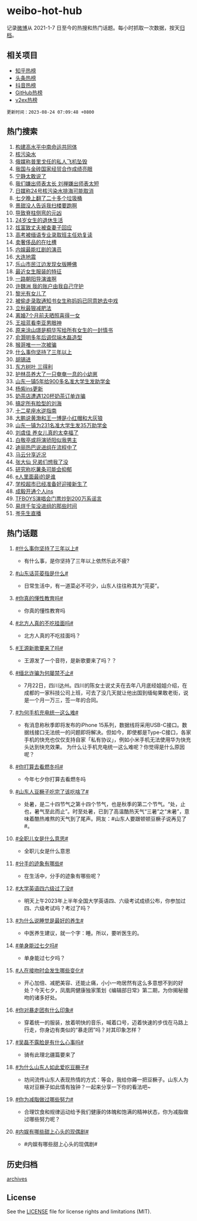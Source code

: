# weibo-hot-hub

记录[微博](https://www.weibo.com)从 2021-1-7 日至今的热搜和热门话题。每小时抓取一次数据，按天[归档](archives)。

## 相关项目

- [知乎热榜](https://github.com/lonnyzhang423/zhihu-hot-hub)
- [头条热榜](https://github.com/lonnyzhang423/toutiao-hot-hub)
- [抖音热榜](https://github.com/lonnyzhang423/douyin-hot-hub)
- [GitHub热榜](https://github.com/lonnyzhang423/github-hot-hub)
- [v2ex热榜](https://github.com/lonnyzhang423/v2ex-hot-hub)


`更新时间：2023-08-24 07:09:48 +0800`

## 热门搜索

1. [构建高水平中南命运共同体](https://m.weibo.cn/search?containerid=100103type%3D1%26t%3D10%26q%3D%23%E6%9E%84%E5%BB%BA%E9%AB%98%E6%B0%B4%E5%B9%B3%E4%B8%AD%E5%8D%97%E5%91%BD%E8%BF%90%E5%85%B1%E5%90%8C%E4%BD%93%23&stream_entry_id=51&isnewpage=1&extparam=seat%3D1%26filter_type%3Drealtimehot%26cate%3D10103%26pos%3D0%26stream_entry_id%3D51%26c_type%3D51%26dgr%3D0%26display_time%3D1692832186%26pre_seqid%3D169283218695201842149&luicode=10000011&lfid=106003type%253D25%2526t%253D3%2526disable_hot%253D1%2526filter_type%253Drealtimehot)
1. [核污染水](https://m.weibo.cn/search?containerid=100103type%3D1%26t%3D10%26q%3D%E6%A0%B8%E6%B1%A1%E6%9F%93%E6%B0%B4&stream_entry_id=31&isnewpage=1&extparam=seat%3D1%26filter_type%3Drealtimehot%26flag%3D16%26c_type%3D31%26dgr%3D0%26cate%3D5001%26pos%3D0%26stream_entry_id%3D31%26lcate%3D5001%26band_rank%3D1%26realpos%3D1%26q%3D%25E6%25A0%25B8%25E6%25B1%25A1%25E6%259F%2593%25E6%25B0%25B4%26display_time%3D1692832186%26pre_seqid%3D169283218695201842149&luicode=10000011&lfid=106003type%253D25%2526t%253D3%2526disable_hot%253D1%2526filter_type%253Drealtimehot)
1. [俄媒称普里戈任的私人飞机坠毁](https://m.weibo.cn/search?containerid=100103type%3D1%26t%3D10%26q%3D%23%E4%BF%84%E5%AA%92%E7%A7%B0%E6%99%AE%E9%87%8C%E6%88%88%E4%BB%BB%E7%9A%84%E7%A7%81%E4%BA%BA%E9%A3%9E%E6%9C%BA%E5%9D%A0%E6%AF%81%23&stream_entry_id=31&isnewpage=1&extparam=seat%3D1%26filter_type%3Drealtimehot%26flag%3D2%26c_type%3D31%26dgr%3D0%26cate%3D5001%26pos%3D1%26stream_entry_id%3D31%26lcate%3D5001%26band_rank%3D2%26realpos%3D2%26q%3D%2523%25E4%25BF%2584%25E5%25AA%2592%25E7%25A7%25B0%25E6%2599%25AE%25E9%2587%258C%25E6%2588%2588%25E4%25BB%25BB%25E7%259A%2584%25E7%25A7%2581%25E4%25BA%25BA%25E9%25A3%259E%25E6%259C%25BA%25E5%259D%25A0%25E6%25AF%2581%2523%26display_time%3D1692832186%26pre_seqid%3D169283218695201842149&luicode=10000011&lfid=106003type%253D25%2526t%253D3%2526disable_hot%253D1%2526filter_type%253Drealtimehot)
1. [我国与金砖国家经贸合作成绩亮眼](https://m.weibo.cn/search?containerid=100103type%3D1%26t%3D10%26q%3D%23%E6%88%91%E5%9B%BD%E4%B8%8E%E9%87%91%E7%A0%96%E5%9B%BD%E5%AE%B6%E7%BB%8F%E8%B4%B8%E5%90%88%E4%BD%9C%E6%88%90%E7%BB%A9%E4%BA%AE%E7%9C%BC%23&stream_entry_id=31&isnewpage=1&extparam=seat%3D1%26filter_type%3Drealtimehot%26flag%3D0%26c_type%3D31%26dgr%3D0%26cate%3D5001%26pos%3D2%26stream_entry_id%3D31%26lcate%3D5001%26band_rank%3D3%26realpos%3D3%26q%3D%2523%25E6%2588%2591%25E5%259B%25BD%25E4%25B8%258E%25E9%2587%2591%25E7%25A0%2596%25E5%259B%25BD%25E5%25AE%25B6%25E7%25BB%258F%25E8%25B4%25B8%25E5%2590%2588%25E4%25BD%259C%25E6%2588%2590%25E7%25BB%25A9%25E4%25BA%25AE%25E7%259C%25BC%2523%26display_time%3D1692832186%26pre_seqid%3D169283218695201842149&luicode=10000011&lfid=106003type%253D25%2526t%253D3%2526disable_hot%253D1%2526filter_type%253Drealtimehot)
1. [宁静太敢说了](https://m.weibo.cn/search?containerid=100103type%3D1%26t%3D10%26q%3D%E5%AE%81%E9%9D%99%E5%A4%AA%E6%95%A2%E8%AF%B4%E4%BA%86&stream_entry_id=31&isnewpage=1&extparam=seat%3D1%26filter_type%3Drealtimehot%26flag%3D2%26c_type%3D31%26dgr%3D0%26cate%3D5001%26pos%3D3%26stream_entry_id%3D31%26lcate%3D5001%26band_rank%3D4%26realpos%3D4%26q%3D%25E5%25AE%2581%25E9%259D%2599%25E5%25A4%25AA%25E6%2595%25A2%25E8%25AF%25B4%25E4%25BA%2586%26display_time%3D1692832186%26pre_seqid%3D169283218695201842149&luicode=10000011&lfid=106003type%253D25%2526t%253D3%2526disable_hot%253D1%2526filter_type%253Drealtimehot)
1. [我们嫌出师表太长 刘禅嫌出师表太短](https://m.weibo.cn/search?containerid=100103type%3D1%26t%3D10%26q%3D%E6%88%91%E4%BB%AC%E5%AB%8C%E5%87%BA%E5%B8%88%E8%A1%A8%E5%A4%AA%E9%95%BF+%E5%88%98%E7%A6%85%E5%AB%8C%E5%87%BA%E5%B8%88%E8%A1%A8%E5%A4%AA%E7%9F%AD&stream_entry_id=31&isnewpage=1&extparam=seat%3D1%26filter_type%3Drealtimehot%26flag%3D0%26c_type%3D31%26dgr%3D0%26cate%3D5001%26pos%3D4%26stream_entry_id%3D31%26lcate%3D5001%26band_rank%3D5%26realpos%3D5%26q%3D%25E6%2588%2591%25E4%25BB%25AC%25E5%25AB%258C%25E5%2587%25BA%25E5%25B8%2588%25E8%25A1%25A8%25E5%25A4%25AA%25E9%2595%25BF%2520%25E5%2588%2598%25E7%25A6%2585%25E5%25AB%258C%25E5%2587%25BA%25E5%25B8%2588%25E8%25A1%25A8%25E5%25A4%25AA%25E7%259F%25AD%26display_time%3D1692832186%26pre_seqid%3D169283218695201842149&luicode=10000011&lfid=106003type%253D25%2526t%253D3%2526disable_hot%253D1%2526filter_type%253Drealtimehot)
1. [日媒称24号核污染水排海可能取消](https://m.weibo.cn/search?containerid=100103type%3D1%26t%3D10%26q%3D%23%E6%97%A5%E5%AA%92%E7%A7%B024%E5%8F%B7%E6%A0%B8%E6%B1%A1%E6%9F%93%E6%B0%B4%E6%8E%92%E6%B5%B7%E5%8F%AF%E8%83%BD%E5%8F%96%E6%B6%88%23&stream_entry_id=31&isnewpage=1&extparam=seat%3D1%26filter_type%3Drealtimehot%26flag%3D16%26c_type%3D31%26dgr%3D0%26cate%3D5001%26pos%3D5%26stream_entry_id%3D31%26lcate%3D5001%26band_rank%3D6%26realpos%3D6%26q%3D%2523%25E6%2597%25A5%25E5%25AA%2592%25E7%25A7%25B024%25E5%258F%25B7%25E6%25A0%25B8%25E6%25B1%25A1%25E6%259F%2593%25E6%25B0%25B4%25E6%258E%2592%25E6%25B5%25B7%25E5%258F%25AF%25E8%2583%25BD%25E5%258F%2596%25E6%25B6%2588%2523%26display_time%3D1692832186%26pre_seqid%3D169283218695201842149&luicode=10000011&lfid=106003type%253D25%2526t%253D3%2526disable_hot%253D1%2526filter_type%253Drealtimehot)
1. [七夕晚上翻了二十多个垃圾桶](https://m.weibo.cn/search?containerid=100103type%3D1%26t%3D10%26q%3D%E4%B8%83%E5%A4%95%E6%99%9A%E4%B8%8A%E7%BF%BB%E4%BA%86%E4%BA%8C%E5%8D%81%E5%A4%9A%E4%B8%AA%E5%9E%83%E5%9C%BE%E6%A1%B6&stream_entry_id=31&isnewpage=1&extparam=seat%3D1%26filter_type%3Drealtimehot%26flag%3D0%26c_type%3D31%26dgr%3D0%26cate%3D5001%26pos%3D6%26stream_entry_id%3D31%26lcate%3D5001%26band_rank%3D7%26realpos%3D7%26q%3D%25E4%25B8%2583%25E5%25A4%2595%25E6%2599%259A%25E4%25B8%258A%25E7%25BF%25BB%25E4%25BA%2586%25E4%25BA%258C%25E5%258D%2581%25E5%25A4%259A%25E4%25B8%25AA%25E5%259E%2583%25E5%259C%25BE%25E6%25A1%25B6%26display_time%3D1692832186%26pre_seqid%3D169283218695201842149&luicode=10000011&lfid=106003type%253D25%2526t%253D3%2526disable_hot%253D1%2526filter_type%253Drealtimehot)
1. [景甜没人告诉我扫楼要跑啊](https://m.weibo.cn/search?containerid=100103type%3D1%26t%3D10%26q%3D%23%E6%99%AF%E7%94%9C%E6%B2%A1%E4%BA%BA%E5%91%8A%E8%AF%89%E6%88%91%E6%89%AB%E6%A5%BC%E8%A6%81%E8%B7%91%E5%95%8A%23&stream_entry_id=31&isnewpage=1&extparam=seat%3D1%26filter_type%3Drealtimehot%26flag%3D2%26c_type%3D31%26dgr%3D0%26cate%3D5001%26pos%3D7%26stream_entry_id%3D31%26lcate%3D5001%26band_rank%3D8%26realpos%3D8%26q%3D%2523%25E6%2599%25AF%25E7%2594%259C%25E6%25B2%25A1%25E4%25BA%25BA%25E5%2591%258A%25E8%25AF%2589%25E6%2588%2591%25E6%2589%25AB%25E6%25A5%25BC%25E8%25A6%2581%25E8%25B7%2591%25E5%2595%258A%2523%26display_time%3D1692832186%26pre_seqid%3D169283218695201842149&luicode=10000011&lfid=106003type%253D25%2526t%253D3%2526disable_hot%253D1%2526filter_type%253Drealtimehot)
1. [导致脊柱侧弯的元凶](https://m.weibo.cn/search?containerid=100103type%3D1%26t%3D10%26q%3D%E5%AF%BC%E8%87%B4%E8%84%8A%E6%9F%B1%E4%BE%A7%E5%BC%AF%E7%9A%84%E5%85%83%E5%87%B6&stream_entry_id=31&isnewpage=1&extparam=seat%3D1%26filter_type%3Drealtimehot%26flag%3D0%26c_type%3D31%26dgr%3D0%26cate%3D5001%26pos%3D8%26stream_entry_id%3D31%26lcate%3D5001%26band_rank%3D9%26realpos%3D9%26q%3D%25E5%25AF%25BC%25E8%2587%25B4%25E8%2584%258A%25E6%259F%25B1%25E4%25BE%25A7%25E5%25BC%25AF%25E7%259A%2584%25E5%2585%2583%25E5%2587%25B6%26display_time%3D1692832186%26pre_seqid%3D169283218695201842149&luicode=10000011&lfid=106003type%253D25%2526t%253D3%2526disable_hot%253D1%2526filter_type%253Drealtimehot)
1. [24岁女生的退休生活](https://m.weibo.cn/search?containerid=100103type%3D1%26t%3D10%26q%3D%2324%E5%B2%81%E5%A5%B3%E7%94%9F%E7%9A%84%E9%80%80%E4%BC%91%E7%94%9F%E6%B4%BB%23&stream_entry_id=31&isnewpage=1&extparam=seat%3D1%26filter_type%3Drealtimehot%26flag%3D0%26c_type%3D31%26dgr%3D0%26cate%3D5001%26pos%3D9%26stream_entry_id%3D31%26lcate%3D5001%26band_rank%3D10%26realpos%3D10%26q%3D%252324%25E5%25B2%2581%25E5%25A5%25B3%25E7%2594%259F%25E7%259A%2584%25E9%2580%2580%25E4%25BC%2591%25E7%2594%259F%25E6%25B4%25BB%2523%26display_time%3D1692832186%26pre_seqid%3D169283218695201842149&luicode=10000011&lfid=106003type%253D25%2526t%253D3%2526disable_hot%253D1%2526filter_type%253Drealtimehot)
1. [炫富致丈夫被查妻子回应](https://m.weibo.cn/search?containerid=100103type%3D1%26t%3D10%26q%3D%23%E7%82%AB%E5%AF%8C%E8%87%B4%E4%B8%88%E5%A4%AB%E8%A2%AB%E6%9F%A5%E5%A6%BB%E5%AD%90%E5%9B%9E%E5%BA%94%23&stream_entry_id=31&isnewpage=1&extparam=seat%3D1%26filter_type%3Drealtimehot%26flag%3D2%26c_type%3D31%26dgr%3D0%26cate%3D5001%26pos%3D10%26stream_entry_id%3D31%26lcate%3D5001%26band_rank%3D11%26realpos%3D11%26q%3D%2523%25E7%2582%25AB%25E5%25AF%258C%25E8%2587%25B4%25E4%25B8%2588%25E5%25A4%25AB%25E8%25A2%25AB%25E6%259F%25A5%25E5%25A6%25BB%25E5%25AD%2590%25E5%259B%259E%25E5%25BA%2594%2523%26display_time%3D1692832186%26pre_seqid%3D169283218695201842149&luicode=10000011&lfid=106003type%253D25%2526t%253D3%2526disable_hot%253D1%2526filter_type%253Drealtimehot)
1. [高考被缅语专业录取班主任劝复读](https://m.weibo.cn/search?containerid=100103type%3D1%26t%3D10%26q%3D%23%E9%AB%98%E8%80%83%E8%A2%AB%E7%BC%85%E8%AF%AD%E4%B8%93%E4%B8%9A%E5%BD%95%E5%8F%96%E7%8F%AD%E4%B8%BB%E4%BB%BB%E5%8A%9D%E5%A4%8D%E8%AF%BB%23&stream_entry_id=31&isnewpage=1&extparam=seat%3D1%26filter_type%3Drealtimehot%26flag%3D2%26c_type%3D31%26dgr%3D0%26cate%3D5001%26pos%3D11%26stream_entry_id%3D31%26lcate%3D5001%26band_rank%3D12%26realpos%3D12%26q%3D%2523%25E9%25AB%2598%25E8%2580%2583%25E8%25A2%25AB%25E7%25BC%2585%25E8%25AF%25AD%25E4%25B8%2593%25E4%25B8%259A%25E5%25BD%2595%25E5%258F%2596%25E7%258F%25AD%25E4%25B8%25BB%25E4%25BB%25BB%25E5%258A%259D%25E5%25A4%258D%25E8%25AF%25BB%2523%26display_time%3D1692832186%26pre_seqid%3D169283218695201842149&luicode=10000011&lfid=106003type%253D25%2526t%253D3%2526disable_hot%253D1%2526filter_type%253Drealtimehot)
1. [卖奢侈品的在吐槽](https://m.weibo.cn/search?containerid=100103type%3D1%26t%3D10%26q%3D%E5%8D%96%E5%A5%A2%E4%BE%88%E5%93%81%E7%9A%84%E5%9C%A8%E5%90%90%E6%A7%BD&stream_entry_id=31&isnewpage=1&extparam=seat%3D1%26filter_type%3Drealtimehot%26flag%3D0%26c_type%3D31%26dgr%3D0%26cate%3D5001%26pos%3D12%26stream_entry_id%3D31%26lcate%3D5001%26band_rank%3D13%26realpos%3D13%26q%3D%25E5%258D%2596%25E5%25A5%25A2%25E4%25BE%2588%25E5%2593%2581%25E7%259A%2584%25E5%259C%25A8%25E5%2590%2590%25E6%25A7%25BD%26display_time%3D1692832186%26pre_seqid%3D169283218695201842149&luicode=10000011&lfid=106003type%253D25%2526t%253D3%2526disable_hot%253D1%2526filter_type%253Drealtimehot)
1. [内娱最能扛剧的演员](https://m.weibo.cn/search?containerid=100103type%3D1%26t%3D10%26q%3D%23%E5%86%85%E5%A8%B1%E6%9C%80%E8%83%BD%E6%89%9B%E5%89%A7%E7%9A%84%E6%BC%94%E5%91%98%23&stream_entry_id=31&isnewpage=1&extparam=seat%3D1%26filter_type%3Drealtimehot%26flag%3D0%26c_type%3D31%26dgr%3D0%26cate%3D5001%26pos%3D13%26stream_entry_id%3D31%26lcate%3D5001%26band_rank%3D14%26realpos%3D14%26q%3D%2523%25E5%2586%2585%25E5%25A8%25B1%25E6%259C%2580%25E8%2583%25BD%25E6%2589%259B%25E5%2589%25A7%25E7%259A%2584%25E6%25BC%2594%25E5%2591%2598%2523%26display_time%3D1692832186%26pre_seqid%3D169283218695201842149&luicode=10000011&lfid=106003type%253D25%2526t%253D3%2526disable_hot%253D1%2526filter_type%253Drealtimehot)
1. [大连地震](https://m.weibo.cn/search?containerid=100103type%3D1%26t%3D10%26q%3D%23%E5%A4%A7%E8%BF%9E%E5%9C%B0%E9%9C%87%23&stream_entry_id=31&isnewpage=1&extparam=seat%3D1%26filter_type%3Drealtimehot%26flag%3D0%26c_type%3D31%26dgr%3D0%26cate%3D5001%26pos%3D14%26stream_entry_id%3D31%26lcate%3D5001%26band_rank%3D15%26realpos%3D15%26q%3D%2523%25E5%25A4%25A7%25E8%25BF%259E%25E5%259C%25B0%25E9%259C%2587%2523%26display_time%3D1692832186%26pre_seqid%3D169283218695201842149&luicode=10000011&lfid=106003type%253D25%2526t%253D3%2526disable_hot%253D1%2526filter_type%253Drealtimehot)
1. [乐山市民江边发现女版睡佛](https://m.weibo.cn/search?containerid=100103type%3D1%26t%3D10%26q%3D%23%E4%B9%90%E5%B1%B1%E5%B8%82%E6%B0%91%E6%B1%9F%E8%BE%B9%E5%8F%91%E7%8E%B0%E5%A5%B3%E7%89%88%E7%9D%A1%E4%BD%9B%23&stream_entry_id=31&isnewpage=1&extparam=seat%3D1%26filter_type%3Drealtimehot%26flag%3D1%26c_type%3D31%26dgr%3D0%26cate%3D5001%26pos%3D15%26stream_entry_id%3D31%26lcate%3D5001%26band_rank%3D16%26realpos%3D16%26q%3D%2523%25E4%25B9%2590%25E5%25B1%25B1%25E5%25B8%2582%25E6%25B0%2591%25E6%25B1%259F%25E8%25BE%25B9%25E5%258F%2591%25E7%258E%25B0%25E5%25A5%25B3%25E7%2589%2588%25E7%259D%25A1%25E4%25BD%259B%2523%26display_time%3D1692832186%26pre_seqid%3D169283218695201842149&luicode=10000011&lfid=106003type%253D25%2526t%253D3%2526disable_hot%253D1%2526filter_type%253Drealtimehot)
1. [最近女生服装的特征](https://m.weibo.cn/search?containerid=100103type%3D1%26t%3D10%26q%3D%E6%9C%80%E8%BF%91%E5%A5%B3%E7%94%9F%E6%9C%8D%E8%A3%85%E7%9A%84%E7%89%B9%E5%BE%81&stream_entry_id=31&isnewpage=1&extparam=seat%3D1%26filter_type%3Drealtimehot%26flag%3D0%26c_type%3D31%26dgr%3D0%26cate%3D5001%26pos%3D16%26stream_entry_id%3D31%26lcate%3D5001%26band_rank%3D17%26realpos%3D17%26q%3D%25E6%259C%2580%25E8%25BF%2591%25E5%25A5%25B3%25E7%2594%259F%25E6%259C%258D%25E8%25A3%2585%25E7%259A%2584%25E7%2589%25B9%25E5%25BE%2581%26display_time%3D1692832186%26pre_seqid%3D169283218695201842149&luicode=10000011&lfid=106003type%253D25%2526t%253D3%2526disable_hot%253D1%2526filter_type%253Drealtimehot)
1. [一路朝阳导演谁啊](https://m.weibo.cn/search?containerid=100103type%3D1%26t%3D10%26q%3D%E4%B8%80%E8%B7%AF%E6%9C%9D%E9%98%B3%E5%AF%BC%E6%BC%94%E8%B0%81%E5%95%8A&stream_entry_id=31&isnewpage=1&extparam=seat%3D1%26filter_type%3Drealtimehot%26flag%3D0%26c_type%3D31%26dgr%3D0%26cate%3D5001%26pos%3D17%26stream_entry_id%3D31%26lcate%3D5001%26band_rank%3D18%26realpos%3D18%26q%3D%25E4%25B8%2580%25E8%25B7%25AF%25E6%259C%259D%25E9%2598%25B3%25E5%25AF%25BC%25E6%25BC%2594%25E8%25B0%2581%25E5%2595%258A%26display_time%3D1692832186%26pre_seqid%3D169283218695201842149&luicode=10000011&lfid=106003type%253D25%2526t%253D3%2526disable_hot%253D1%2526filter_type%253Drealtimehot)
1. [许魏洲 我的账户由我自己守护](https://m.weibo.cn/search?containerid=100103type%3D1%26t%3D10%26q%3D%E8%AE%B8%E9%AD%8F%E6%B4%B2+%E6%88%91%E7%9A%84%E8%B4%A6%E6%88%B7%E7%94%B1%E6%88%91%E8%87%AA%E5%B7%B1%E5%AE%88%E6%8A%A4&stream_entry_id=31&isnewpage=1&extparam=seat%3D1%26filter_type%3Drealtimehot%26flag%3D1%26c_type%3D31%26dgr%3D0%26cate%3D5001%26pos%3D18%26stream_entry_id%3D31%26lcate%3D5001%26band_rank%3D19%26realpos%3D19%26q%3D%25E8%25AE%25B8%25E9%25AD%258F%25E6%25B4%25B2%2520%25E6%2588%2591%25E7%259A%2584%25E8%25B4%25A6%25E6%2588%25B7%25E7%2594%25B1%25E6%2588%2591%25E8%2587%25AA%25E5%25B7%25B1%25E5%25AE%2588%25E6%258A%25A4%26display_time%3D1692832186%26pre_seqid%3D169283218695201842149&luicode=10000011&lfid=106003type%253D25%2526t%253D3%2526disable_hot%253D1%2526filter_type%253Drealtimehot)
1. [黎光有女儿了](https://m.weibo.cn/search?containerid=100103type%3D1%26t%3D10%26q%3D%23%E9%BB%8E%E5%85%89%E6%9C%89%E5%A5%B3%E5%84%BF%E4%BA%86%23&stream_entry_id=31&isnewpage=1&extparam=seat%3D1%26filter_type%3Drealtimehot%26flag%3D0%26c_type%3D31%26dgr%3D0%26cate%3D5001%26pos%3D19%26stream_entry_id%3D31%26lcate%3D5001%26band_rank%3D20%26realpos%3D20%26q%3D%2523%25E9%25BB%258E%25E5%2585%2589%25E6%259C%2589%25E5%25A5%25B3%25E5%2584%25BF%25E4%25BA%2586%2523%26display_time%3D1692832186%26pre_seqid%3D169283218695201842149&luicode=10000011&lfid=106003type%253D25%2526t%253D3%2526disable_hot%253D1%2526filter_type%253Drealtimehot)
1. [被偷走录取通知书女生称妈妈已同意她去中戏](https://m.weibo.cn/search?containerid=100103type%3D1%26t%3D10%26q%3D%23%E8%A2%AB%E5%81%B7%E8%B5%B0%E5%BD%95%E5%8F%96%E9%80%9A%E7%9F%A5%E4%B9%A6%E5%A5%B3%E7%94%9F%E7%A7%B0%E5%A6%88%E5%A6%88%E5%B7%B2%E5%90%8C%E6%84%8F%E5%A5%B9%E5%8E%BB%E4%B8%AD%E6%88%8F%23&stream_entry_id=31&isnewpage=1&extparam=seat%3D1%26filter_type%3Drealtimehot%26flag%3D2%26c_type%3D31%26dgr%3D0%26cate%3D5001%26pos%3D20%26stream_entry_id%3D31%26lcate%3D5001%26band_rank%3D21%26realpos%3D21%26q%3D%2523%25E8%25A2%25AB%25E5%2581%25B7%25E8%25B5%25B0%25E5%25BD%2595%25E5%258F%2596%25E9%2580%259A%25E7%259F%25A5%25E4%25B9%25A6%25E5%25A5%25B3%25E7%2594%259F%25E7%25A7%25B0%25E5%25A6%2588%25E5%25A6%2588%25E5%25B7%25B2%25E5%2590%258C%25E6%2584%258F%25E5%25A5%25B9%25E5%258E%25BB%25E4%25B8%25AD%25E6%2588%258F%2523%26display_time%3D1692832186%26pre_seqid%3D169283218695201842149&luicode=10000011&lfid=106003type%253D25%2526t%253D3%2526disable_hot%253D1%2526filter_type%253Drealtimehot)
1. [立秋最狠减肥法](https://m.weibo.cn/search?containerid=100103type%3D1%26t%3D10%26q%3D%E7%AB%8B%E7%A7%8B%E6%9C%80%E7%8B%A0%E5%87%8F%E8%82%A5%E6%B3%95&stream_entry_id=31&isnewpage=1&extparam=seat%3D1%26filter_type%3Drealtimehot%26flag%3D0%26c_type%3D31%26dgr%3D0%26cate%3D5001%26pos%3D21%26stream_entry_id%3D31%26lcate%3D5001%26band_rank%3D22%26realpos%3D22%26q%3D%25E7%25AB%258B%25E7%25A7%258B%25E6%259C%2580%25E7%258B%25A0%25E5%2587%258F%25E8%2582%25A5%25E6%25B3%2595%26display_time%3D1692832186%26pre_seqid%3D169283218695201842149&luicode=10000011&lfid=106003type%253D25%2526t%253D3%2526disable_hot%253D1%2526filter_type%253Drealtimehot)
1. [离婚7个月前夫晒照喜得一女](https://m.weibo.cn/search?containerid=100103type%3D1%26t%3D10%26q%3D%23%E7%A6%BB%E5%A9%9A7%E4%B8%AA%E6%9C%88%E5%89%8D%E5%A4%AB%E6%99%92%E7%85%A7%E5%96%9C%E5%BE%97%E4%B8%80%E5%A5%B3%23&stream_entry_id=31&isnewpage=1&extparam=seat%3D1%26filter_type%3Drealtimehot%26flag%3D0%26c_type%3D31%26dgr%3D0%26cate%3D5001%26pos%3D22%26stream_entry_id%3D31%26lcate%3D5001%26band_rank%3D23%26realpos%3D23%26q%3D%2523%25E7%25A6%25BB%25E5%25A9%259A7%25E4%25B8%25AA%25E6%259C%2588%25E5%2589%258D%25E5%25A4%25AB%25E6%2599%2592%25E7%2585%25A7%25E5%2596%259C%25E5%25BE%2597%25E4%25B8%2580%25E5%25A5%25B3%2523%26display_time%3D1692832186%26pre_seqid%3D169283218695201842149&luicode=10000011&lfid=106003type%253D25%2526t%253D3%2526disable_hot%253D1%2526filter_type%253Drealtimehot)
1. [王祖蓝看李亚男眼神](https://m.weibo.cn/search?containerid=100103type%3D1%26t%3D10%26q%3D%23%E7%8E%8B%E7%A5%96%E8%93%9D%E7%9C%8B%E6%9D%8E%E4%BA%9A%E7%94%B7%E7%9C%BC%E7%A5%9E%23&stream_entry_id=31&isnewpage=1&extparam=seat%3D1%26filter_type%3Drealtimehot%26flag%3D0%26c_type%3D31%26dgr%3D0%26cate%3D5001%26pos%3D23%26stream_entry_id%3D31%26lcate%3D5001%26band_rank%3D24%26realpos%3D24%26q%3D%2523%25E7%258E%258B%25E7%25A5%2596%25E8%2593%259D%25E7%259C%258B%25E6%259D%258E%25E4%25BA%259A%25E7%2594%25B7%25E7%259C%25BC%25E7%25A5%259E%2523%26display_time%3D1692832186%26pre_seqid%3D169283218695201842149&luicode=10000011&lfid=106003type%253D25%2526t%253D3%2526disable_hot%253D1%2526filter_type%253Drealtimehot)
1. [原来涂山璟是桐华写给所有女生的一封情书](https://m.weibo.cn/search?containerid=100103type%3D1%26t%3D10%26q%3D%23%E5%8E%9F%E6%9D%A5%E6%B6%82%E5%B1%B1%E7%92%9F%E6%98%AF%E6%A1%90%E5%8D%8E%E5%86%99%E7%BB%99%E6%89%80%E6%9C%89%E5%A5%B3%E7%94%9F%E7%9A%84%E4%B8%80%E5%B0%81%E6%83%85%E4%B9%A6%23&stream_entry_id=31&isnewpage=1&extparam=seat%3D1%26filter_type%3Drealtimehot%26flag%3D0%26c_type%3D31%26dgr%3D0%26cate%3D5001%26pos%3D24%26stream_entry_id%3D31%26lcate%3D5001%26band_rank%3D25%26realpos%3D25%26q%3D%2523%25E5%258E%259F%25E6%259D%25A5%25E6%25B6%2582%25E5%25B1%25B1%25E7%2592%259F%25E6%2598%25AF%25E6%25A1%2590%25E5%258D%258E%25E5%2586%2599%25E7%25BB%2599%25E6%2589%2580%25E6%259C%2589%25E5%25A5%25B3%25E7%2594%259F%25E7%259A%2584%25E4%25B8%2580%25E5%25B0%2581%25E6%2583%2585%25E4%25B9%25A6%2523%26display_time%3D1692832186%26pre_seqid%3D169283218695201842149&luicode=10000011&lfid=106003type%253D25%2526t%253D3%2526disable_hot%253D1%2526filter_type%253Drealtimehot)
1. [俞灏明多年后调侃端木磊造型](https://m.weibo.cn/search?containerid=100103type%3D1%26t%3D10%26q%3D%23%E4%BF%9E%E7%81%8F%E6%98%8E%E5%A4%9A%E5%B9%B4%E5%90%8E%E8%B0%83%E4%BE%83%E7%AB%AF%E6%9C%A8%E7%A3%8A%E9%80%A0%E5%9E%8B%23&stream_entry_id=31&isnewpage=1&extparam=seat%3D1%26filter_type%3Drealtimehot%26flag%3D0%26c_type%3D31%26dgr%3D0%26cate%3D5001%26pos%3D25%26stream_entry_id%3D31%26lcate%3D5001%26band_rank%3D26%26realpos%3D26%26q%3D%2523%25E4%25BF%259E%25E7%2581%258F%25E6%2598%258E%25E5%25A4%259A%25E5%25B9%25B4%25E5%2590%258E%25E8%25B0%2583%25E4%25BE%2583%25E7%25AB%25AF%25E6%259C%25A8%25E7%25A3%258A%25E9%2580%25A0%25E5%259E%258B%2523%26display_time%3D1692832186%26pre_seqid%3D169283218695201842149&luicode=10000011&lfid=106003type%253D25%2526t%253D3%2526disable_hot%253D1%2526filter_type%253Drealtimehot)
1. [猴哥唯一一次被骗](https://m.weibo.cn/search?containerid=100103type%3D1%26t%3D10%26q%3D%E7%8C%B4%E5%93%A5%E5%94%AF%E4%B8%80%E4%B8%80%E6%AC%A1%E8%A2%AB%E9%AA%97&stream_entry_id=31&isnewpage=1&extparam=seat%3D1%26filter_type%3Drealtimehot%26flag%3D0%26c_type%3D31%26dgr%3D0%26cate%3D5001%26pos%3D26%26stream_entry_id%3D31%26lcate%3D5001%26band_rank%3D27%26realpos%3D27%26q%3D%25E7%258C%25B4%25E5%2593%25A5%25E5%2594%25AF%25E4%25B8%2580%25E4%25B8%2580%25E6%25AC%25A1%25E8%25A2%25AB%25E9%25AA%2597%26display_time%3D1692832186%26pre_seqid%3D169283218695201842149&luicode=10000011&lfid=106003type%253D25%2526t%253D3%2526disable_hot%253D1%2526filter_type%253Drealtimehot)
1. [什么事你坚持了三年以上](https://m.weibo.cn/search?containerid=100103type%3D1%26t%3D10%26q%3D%23%E4%BB%80%E4%B9%88%E4%BA%8B%E4%BD%A0%E5%9D%9A%E6%8C%81%E4%BA%86%E4%B8%89%E5%B9%B4%E4%BB%A5%E4%B8%8A%23&stream_entry_id=31&isnewpage=1&extparam=seat%3D1%26filter_type%3Drealtimehot%26flag%3D0%26c_type%3D31%26dgr%3D0%26cate%3D5001%26pos%3D27%26stream_entry_id%3D31%26lcate%3D5001%26band_rank%3D28%26realpos%3D28%26q%3D%2523%25E4%25BB%2580%25E4%25B9%2588%25E4%25BA%258B%25E4%25BD%25A0%25E5%259D%259A%25E6%258C%2581%25E4%25BA%2586%25E4%25B8%2589%25E5%25B9%25B4%25E4%25BB%25A5%25E4%25B8%258A%2523%26display_time%3D1692832186%26pre_seqid%3D169283218695201842149&luicode=10000011&lfid=106003type%253D25%2526t%253D3%2526disable_hot%253D1%2526filter_type%253Drealtimehot)
1. [胡锡进](https://m.weibo.cn/search?containerid=100103type%3D1%26t%3D10%26q%3D%E8%83%A1%E9%94%A1%E8%BF%9B&stream_entry_id=31&isnewpage=1&extparam=seat%3D1%26filter_type%3Drealtimehot%26flag%3D0%26c_type%3D31%26dgr%3D0%26cate%3D5001%26pos%3D28%26stream_entry_id%3D31%26lcate%3D5001%26band_rank%3D29%26realpos%3D29%26q%3D%25E8%2583%25A1%25E9%2594%25A1%25E8%25BF%259B%26display_time%3D1692832186%26pre_seqid%3D169283218695201842149&luicode=10000011&lfid=106003type%253D25%2526t%253D3%2526disable_hot%253D1%2526filter_type%253Drealtimehot)
1. [东方树叶 三得利](https://m.weibo.cn/search?containerid=100103type%3D1%26t%3D10%26q%3D%E4%B8%9C%E6%96%B9%E6%A0%91%E5%8F%B6+%E4%B8%89%E5%BE%97%E5%88%A9&stream_entry_id=31&isnewpage=1&extparam=seat%3D1%26filter_type%3Drealtimehot%26flag%3D0%26c_type%3D31%26dgr%3D0%26cate%3D5001%26pos%3D29%26stream_entry_id%3D31%26lcate%3D5001%26band_rank%3D30%26realpos%3D30%26q%3D%25E4%25B8%259C%25E6%2596%25B9%25E6%25A0%2591%25E5%258F%25B6%2520%25E4%25B8%2589%25E5%25BE%2597%25E5%2588%25A9%26display_time%3D1692832186%26pre_seqid%3D169283218695201842149&luicode=10000011&lfid=106003type%253D25%2526t%253D3%2526disable_hot%253D1%2526filter_type%253Drealtimehot)
1. [护林员养大了一只奄奄一息的小幼崽](https://m.weibo.cn/search?containerid=100103type%3D1%26t%3D10%26q%3D%E6%8A%A4%E6%9E%97%E5%91%98%E5%85%BB%E5%A4%A7%E4%BA%86%E4%B8%80%E5%8F%AA%E5%A5%84%E5%A5%84%E4%B8%80%E6%81%AF%E7%9A%84%E5%B0%8F%E5%B9%BC%E5%B4%BD&stream_entry_id=31&isnewpage=1&extparam=seat%3D1%26filter_type%3Drealtimehot%26flag%3D0%26c_type%3D31%26dgr%3D0%26cate%3D5001%26pos%3D30%26stream_entry_id%3D31%26lcate%3D5001%26band_rank%3D31%26realpos%3D31%26q%3D%25E6%258A%25A4%25E6%259E%2597%25E5%2591%2598%25E5%2585%25BB%25E5%25A4%25A7%25E4%25BA%2586%25E4%25B8%2580%25E5%258F%25AA%25E5%25A5%2584%25E5%25A5%2584%25E4%25B8%2580%25E6%2581%25AF%25E7%259A%2584%25E5%25B0%258F%25E5%25B9%25BC%25E5%25B4%25BD%26display_time%3D1692832186%26pre_seqid%3D169283218695201842149&luicode=10000011&lfid=106003type%253D25%2526t%253D3%2526disable_hot%253D1%2526filter_type%253Drealtimehot)
1. [山东一镇5年给900多名准大学生发助学金](https://m.weibo.cn/search?containerid=100103type%3D1%26t%3D10%26q%3D%23%E5%B1%B1%E4%B8%9C%E4%B8%80%E9%95%875%E5%B9%B4%E7%BB%99900%E5%A4%9A%E5%90%8D%E5%87%86%E5%A4%A7%E5%AD%A6%E7%94%9F%E5%8F%91%E5%8A%A9%E5%AD%A6%E9%87%91%23&stream_entry_id=31&isnewpage=1&extparam=seat%3D1%26filter_type%3Drealtimehot%26flag%3D32768%26c_type%3D31%26dgr%3D0%26cate%3D5001%26pos%3D31%26stream_entry_id%3D31%26lcate%3D5001%26band_rank%3D32%26realpos%3D32%26q%3D%2523%25E5%25B1%25B1%25E4%25B8%259C%25E4%25B8%2580%25E9%2595%25875%25E5%25B9%25B4%25E7%25BB%2599900%25E5%25A4%259A%25E5%2590%258D%25E5%2587%2586%25E5%25A4%25A7%25E5%25AD%25A6%25E7%2594%259F%25E5%258F%2591%25E5%258A%25A9%25E5%25AD%25A6%25E9%2587%2591%2523%26display_time%3D1692832186%26pre_seqid%3D169283218695201842149&luicode=10000011&lfid=106003type%253D25%2526t%253D3%2526disable_hot%253D1%2526filter_type%253Drealtimehot)
1. [杨紫ins更新](https://m.weibo.cn/search?containerid=100103type%3D1%26t%3D10%26q%3D%E6%9D%A8%E7%B4%ABins%E6%9B%B4%E6%96%B0&stream_entry_id=31&isnewpage=1&extparam=seat%3D1%26filter_type%3Drealtimehot%26flag%3D0%26c_type%3D31%26dgr%3D0%26cate%3D5001%26pos%3D32%26stream_entry_id%3D31%26lcate%3D5001%26band_rank%3D33%26realpos%3D33%26q%3D%25E6%259D%25A8%25E7%25B4%25ABins%25E6%259B%25B4%25E6%2596%25B0%26display_time%3D1692832186%26pre_seqid%3D169283218695201842149&luicode=10000011&lfid=106003type%253D25%2526t%253D3%2526disable_hot%253D1%2526filter_type%253Drealtimehot)
1. [奶茶店遭遇120杯奶茶订单诈骗](https://m.weibo.cn/search?containerid=100103type%3D1%26t%3D10%26q%3D%23%E5%A5%B6%E8%8C%B6%E5%BA%97%E9%81%AD%E9%81%87120%E6%9D%AF%E5%A5%B6%E8%8C%B6%E8%AE%A2%E5%8D%95%E8%AF%88%E9%AA%97%23&stream_entry_id=31&isnewpage=1&extparam=seat%3D1%26filter_type%3Drealtimehot%26flag%3D0%26c_type%3D31%26dgr%3D0%26cate%3D5001%26pos%3D33%26stream_entry_id%3D31%26lcate%3D5001%26band_rank%3D34%26realpos%3D34%26q%3D%2523%25E5%25A5%25B6%25E8%258C%25B6%25E5%25BA%2597%25E9%2581%25AD%25E9%2581%2587120%25E6%259D%25AF%25E5%25A5%25B6%25E8%258C%25B6%25E8%25AE%25A2%25E5%258D%2595%25E8%25AF%2588%25E9%25AA%2597%2523%26display_time%3D1692832186%26pre_seqid%3D169283218695201842149&luicode=10000011&lfid=106003type%253D25%2526t%253D3%2526disable_hot%253D1%2526filter_type%253Drealtimehot)
1. [搞定所有脸型的刘海](https://m.weibo.cn/search?containerid=100103type%3D1%26t%3D10%26q%3D%E6%90%9E%E5%AE%9A%E6%89%80%E6%9C%89%E8%84%B8%E5%9E%8B%E7%9A%84%E5%88%98%E6%B5%B7&stream_entry_id=31&isnewpage=1&extparam=seat%3D1%26filter_type%3Drealtimehot%26flag%3D0%26c_type%3D31%26dgr%3D0%26cate%3D5001%26pos%3D34%26stream_entry_id%3D31%26lcate%3D5001%26band_rank%3D35%26realpos%3D35%26q%3D%25E6%2590%259E%25E5%25AE%259A%25E6%2589%2580%25E6%259C%2589%25E8%2584%25B8%25E5%259E%258B%25E7%259A%2584%25E5%2588%2598%25E6%25B5%25B7%26display_time%3D1692832186%26pre_seqid%3D169283218695201842149&luicode=10000011&lfid=106003type%253D25%2526t%253D3%2526disable_hot%253D1%2526filter_type%253Drealtimehot)
1. [十二星座水逆指南](https://m.weibo.cn/search?containerid=100103type%3D1%26t%3D10%26q%3D%E5%8D%81%E4%BA%8C%E6%98%9F%E5%BA%A7%E6%B0%B4%E9%80%86%E6%8C%87%E5%8D%97&stream_entry_id=31&isnewpage=1&extparam=seat%3D1%26filter_type%3Drealtimehot%26flag%3D0%26c_type%3D31%26dgr%3D0%26cate%3D5001%26pos%3D35%26stream_entry_id%3D31%26lcate%3D5001%26band_rank%3D36%26realpos%3D36%26q%3D%25E5%258D%2581%25E4%25BA%258C%25E6%2598%259F%25E5%25BA%25A7%25E6%25B0%25B4%25E9%2580%2586%25E6%258C%2587%25E5%258D%2597%26display_time%3D1692832186%26pre_seqid%3D169283218695201842149&luicode=10000011&lfid=106003type%253D25%2526t%253D3%2526disable_hot%253D1%2526filter_type%253Drealtimehot)
1. [大鹏说黄渤和王一博是小红帽和大灰狼](https://m.weibo.cn/search?containerid=100103type%3D1%26t%3D10%26q%3D%E5%A4%A7%E9%B9%8F%E8%AF%B4%E9%BB%84%E6%B8%A4%E5%92%8C%E7%8E%8B%E4%B8%80%E5%8D%9A%E6%98%AF%E5%B0%8F%E7%BA%A2%E5%B8%BD%E5%92%8C%E5%A4%A7%E7%81%B0%E7%8B%BC&stream_entry_id=31&isnewpage=1&extparam=seat%3D1%26filter_type%3Drealtimehot%26flag%3D0%26c_type%3D31%26dgr%3D0%26cate%3D5001%26pos%3D36%26stream_entry_id%3D31%26lcate%3D5001%26band_rank%3D37%26realpos%3D37%26q%3D%25E5%25A4%25A7%25E9%25B9%258F%25E8%25AF%25B4%25E9%25BB%2584%25E6%25B8%25A4%25E5%2592%258C%25E7%258E%258B%25E4%25B8%2580%25E5%258D%259A%25E6%2598%25AF%25E5%25B0%258F%25E7%25BA%25A2%25E5%25B8%25BD%25E5%2592%258C%25E5%25A4%25A7%25E7%2581%25B0%25E7%258B%25BC%26display_time%3D1692832186%26pre_seqid%3D169283218695201842149&luicode=10000011&lfid=106003type%253D25%2526t%253D3%2526disable_hot%253D1%2526filter_type%253Drealtimehot)
1. [山东一镇为231名准大学生发35万助学金](https://m.weibo.cn/search?containerid=100103type%3D1%26t%3D10%26q%3D%23%E5%B1%B1%E4%B8%9C%E4%B8%80%E9%95%87%E4%B8%BA231%E5%90%8D%E5%87%86%E5%A4%A7%E5%AD%A6%E7%94%9F%E5%8F%9135%E4%B8%87%E5%8A%A9%E5%AD%A6%E9%87%91%23&stream_entry_id=31&isnewpage=1&extparam=seat%3D1%26filter_type%3Drealtimehot%26flag%3D32768%26c_type%3D31%26dgr%3D0%26cate%3D5001%26pos%3D37%26stream_entry_id%3D31%26lcate%3D5001%26band_rank%3D38%26realpos%3D38%26q%3D%2523%25E5%25B1%25B1%25E4%25B8%259C%25E4%25B8%2580%25E9%2595%2587%25E4%25B8%25BA231%25E5%2590%258D%25E5%2587%2586%25E5%25A4%25A7%25E5%25AD%25A6%25E7%2594%259F%25E5%258F%259135%25E4%25B8%2587%25E5%258A%25A9%25E5%25AD%25A6%25E9%2587%2591%2523%26display_time%3D1692832186%26pre_seqid%3D169283218695201842149&luicode=10000011&lfid=106003type%253D25%2526t%253D3%2526disable_hot%253D1%2526filter_type%253Drealtimehot)
1. [刘虞佳 养女儿真的太幸福了](https://m.weibo.cn/search?containerid=100103type%3D1%26t%3D10%26q%3D%E5%88%98%E8%99%9E%E4%BD%B3+%E5%85%BB%E5%A5%B3%E5%84%BF%E7%9C%9F%E7%9A%84%E5%A4%AA%E5%B9%B8%E7%A6%8F%E4%BA%86&stream_entry_id=31&isnewpage=1&extparam=seat%3D1%26filter_type%3Drealtimehot%26flag%3D1%26c_type%3D31%26dgr%3D0%26cate%3D5001%26pos%3D38%26stream_entry_id%3D31%26lcate%3D5001%26band_rank%3D39%26realpos%3D39%26q%3D%25E5%2588%2598%25E8%2599%259E%25E4%25BD%25B3%2520%25E5%2585%25BB%25E5%25A5%25B3%25E5%2584%25BF%25E7%259C%259F%25E7%259A%2584%25E5%25A4%25AA%25E5%25B9%25B8%25E7%25A6%258F%25E4%25BA%2586%26display_time%3D1692832186%26pre_seqid%3D169283218695201842149&luicode=10000011&lfid=106003type%253D25%2526t%253D3%2526disable_hot%253D1%2526filter_type%253Drealtimehot)
1. [白敬亭或将演骄阳似我男主](https://m.weibo.cn/search?containerid=100103type%3D1%26t%3D10%26q%3D%23%E7%99%BD%E6%95%AC%E4%BA%AD%E6%88%96%E5%B0%86%E6%BC%94%E9%AA%84%E9%98%B3%E4%BC%BC%E6%88%91%E7%94%B7%E4%B8%BB%23&stream_entry_id=31&isnewpage=1&extparam=seat%3D1%26filter_type%3Drealtimehot%26flag%3D0%26c_type%3D31%26dgr%3D0%26cate%3D5001%26pos%3D39%26stream_entry_id%3D31%26lcate%3D5001%26band_rank%3D40%26realpos%3D40%26q%3D%2523%25E7%2599%25BD%25E6%2595%25AC%25E4%25BA%25AD%25E6%2588%2596%25E5%25B0%2586%25E6%25BC%2594%25E9%25AA%2584%25E9%2598%25B3%25E4%25BC%25BC%25E6%2588%2591%25E7%2594%25B7%25E4%25B8%25BB%2523%26display_time%3D1692832186%26pre_seqid%3D169283218695201842149&luicode=10000011&lfid=106003type%253D25%2526t%253D3%2526disable_hot%253D1%2526filter_type%253Drealtimehot)
1. [迪丽热巴说进组在流程中了](https://m.weibo.cn/search?containerid=100103type%3D1%26t%3D10%26q%3D%23%E8%BF%AA%E4%B8%BD%E7%83%AD%E5%B7%B4%E8%AF%B4%E8%BF%9B%E7%BB%84%E5%9C%A8%E6%B5%81%E7%A8%8B%E4%B8%AD%E4%BA%86%23&stream_entry_id=31&isnewpage=1&extparam=seat%3D1%26filter_type%3Drealtimehot%26flag%3D0%26c_type%3D31%26dgr%3D0%26cate%3D5001%26pos%3D40%26stream_entry_id%3D31%26lcate%3D5001%26band_rank%3D41%26realpos%3D41%26q%3D%2523%25E8%25BF%25AA%25E4%25B8%25BD%25E7%2583%25AD%25E5%25B7%25B4%25E8%25AF%25B4%25E8%25BF%259B%25E7%25BB%2584%25E5%259C%25A8%25E6%25B5%2581%25E7%25A8%258B%25E4%25B8%25AD%25E4%25BA%2586%2523%26display_time%3D1692832186%26pre_seqid%3D169283218695201842149&luicode=10000011&lfid=106003type%253D25%2526t%253D3%2526disable_hot%253D1%2526filter_type%253Drealtimehot)
1. [马云分享近况](https://m.weibo.cn/search?containerid=100103type%3D1%26t%3D10%26q%3D%23%E9%A9%AC%E4%BA%91%E5%88%86%E4%BA%AB%E8%BF%91%E5%86%B5%23&stream_entry_id=31&isnewpage=1&extparam=seat%3D1%26filter_type%3Drealtimehot%26flag%3D1%26c_type%3D31%26dgr%3D0%26cate%3D5001%26pos%3D41%26stream_entry_id%3D31%26lcate%3D5001%26band_rank%3D42%26realpos%3D42%26q%3D%2523%25E9%25A9%25AC%25E4%25BA%2591%25E5%2588%2586%25E4%25BA%25AB%25E8%25BF%2591%25E5%2586%25B5%2523%26display_time%3D1692832186%26pre_seqid%3D169283218695201842149&luicode=10000011&lfid=106003type%253D25%2526t%253D3%2526disable_hot%253D1%2526filter_type%253Drealtimehot)
1. [张大仙 兄弟们想我了没](https://m.weibo.cn/search?containerid=100103type%3D1%26t%3D10%26q%3D%E5%BC%A0%E5%A4%A7%E4%BB%99+%E5%85%84%E5%BC%9F%E4%BB%AC%E6%83%B3%E6%88%91%E4%BA%86%E6%B2%A1&stream_entry_id=31&isnewpage=1&extparam=seat%3D1%26filter_type%3Drealtimehot%26flag%3D0%26c_type%3D31%26dgr%3D0%26cate%3D5001%26pos%3D42%26stream_entry_id%3D31%26lcate%3D5001%26band_rank%3D43%26realpos%3D43%26q%3D%25E5%25BC%25A0%25E5%25A4%25A7%25E4%25BB%2599%2520%25E5%2585%2584%25E5%25BC%259F%25E4%25BB%25AC%25E6%2583%25B3%25E6%2588%2591%25E4%25BA%2586%25E6%25B2%25A1%26display_time%3D1692832186%26pre_seqid%3D169283218695201842149&luicode=10000011&lfid=106003type%253D25%2526t%253D3%2526disable_hot%253D1%2526filter_type%253Drealtimehot)
1. [研究称吃薯条可能会抑郁](https://m.weibo.cn/search?containerid=100103type%3D1%26t%3D10%26q%3D%23%E7%A0%94%E7%A9%B6%E7%A7%B0%E5%90%83%E8%96%AF%E6%9D%A1%E5%8F%AF%E8%83%BD%E4%BC%9A%E6%8A%91%E9%83%81%23&stream_entry_id=31&isnewpage=1&extparam=seat%3D1%26filter_type%3Drealtimehot%26flag%3D0%26c_type%3D31%26dgr%3D0%26cate%3D5001%26pos%3D43%26stream_entry_id%3D31%26lcate%3D5001%26band_rank%3D44%26realpos%3D44%26q%3D%2523%25E7%25A0%2594%25E7%25A9%25B6%25E7%25A7%25B0%25E5%2590%2583%25E8%2596%25AF%25E6%259D%25A1%25E5%258F%25AF%25E8%2583%25BD%25E4%25BC%259A%25E6%258A%2591%25E9%2583%2581%2523%26display_time%3D1692832186%26pre_seqid%3D169283218695201842149&luicode=10000011&lfid=106003type%253D25%2526t%253D3%2526disable_hot%253D1%2526filter_type%253Drealtimehot)
1. [e人里面最i的是谁](https://m.weibo.cn/search?containerid=100103type%3D1%26t%3D10%26q%3D%23e%E4%BA%BA%E9%87%8C%E9%9D%A2%E6%9C%80i%E7%9A%84%E6%98%AF%E8%B0%81%23&stream_entry_id=31&isnewpage=1&extparam=seat%3D1%26filter_type%3Drealtimehot%26flag%3D0%26c_type%3D31%26dgr%3D0%26cate%3D5001%26pos%3D44%26stream_entry_id%3D31%26lcate%3D5001%26band_rank%3D45%26realpos%3D45%26q%3D%2523e%25E4%25BA%25BA%25E9%2587%258C%25E9%259D%25A2%25E6%259C%2580i%25E7%259A%2584%25E6%2598%25AF%25E8%25B0%2581%2523%26display_time%3D1692832186%26pre_seqid%3D169283218695201842149&luicode=10000011&lfid=106003type%253D25%2526t%253D3%2526disable_hot%253D1%2526filter_type%253Drealtimehot)
1. [学校超市已经准备好迎接新生了](https://m.weibo.cn/search?containerid=100103type%3D1%26t%3D10%26q%3D%E5%AD%A6%E6%A0%A1%E8%B6%85%E5%B8%82%E5%B7%B2%E7%BB%8F%E5%87%86%E5%A4%87%E5%A5%BD%E8%BF%8E%E6%8E%A5%E6%96%B0%E7%94%9F%E4%BA%86&stream_entry_id=31&isnewpage=1&extparam=seat%3D1%26filter_type%3Drealtimehot%26flag%3D1%26c_type%3D31%26dgr%3D0%26cate%3D5001%26pos%3D45%26stream_entry_id%3D31%26lcate%3D5001%26band_rank%3D46%26realpos%3D46%26q%3D%25E5%25AD%25A6%25E6%25A0%25A1%25E8%25B6%2585%25E5%25B8%2582%25E5%25B7%25B2%25E7%25BB%258F%25E5%2587%2586%25E5%25A4%2587%25E5%25A5%25BD%25E8%25BF%258E%25E6%258E%25A5%25E6%2596%25B0%25E7%2594%259F%25E4%25BA%2586%26display_time%3D1692832186%26pre_seqid%3D169283218695201842149&luicode=10000011&lfid=106003type%253D25%2526t%253D3%2526disable_hot%253D1%2526filter_type%253Drealtimehot)
1. [成毅开通个人ins](https://m.weibo.cn/search?containerid=100103type%3D1%26t%3D10%26q%3D%23%E6%88%90%E6%AF%85%E5%BC%80%E9%80%9A%E4%B8%AA%E4%BA%BAins%23&stream_entry_id=31&isnewpage=1&extparam=seat%3D1%26filter_type%3Drealtimehot%26flag%3D0%26c_type%3D31%26dgr%3D0%26cate%3D5001%26pos%3D46%26stream_entry_id%3D31%26lcate%3D5001%26band_rank%3D47%26realpos%3D47%26q%3D%2523%25E6%2588%2590%25E6%25AF%2585%25E5%25BC%2580%25E9%2580%259A%25E4%25B8%25AA%25E4%25BA%25BAins%2523%26display_time%3D1692832186%26pre_seqid%3D169283218695201842149&luicode=10000011&lfid=106003type%253D25%2526t%253D3%2526disable_hot%253D1%2526filter_type%253Drealtimehot)
1. [TFBOYS演唱会门票炒到200万系谣言](https://m.weibo.cn/search?containerid=100103type%3D1%26t%3D10%26q%3D%23TFBOYS%E6%BC%94%E5%94%B1%E4%BC%9A%E9%97%A8%E7%A5%A8%E7%82%92%E5%88%B0200%E4%B8%87%E7%B3%BB%E8%B0%A3%E8%A8%80%23&stream_entry_id=31&isnewpage=1&extparam=seat%3D1%26filter_type%3Drealtimehot%26flag%3D0%26c_type%3D31%26dgr%3D0%26cate%3D5001%26pos%3D47%26stream_entry_id%3D31%26lcate%3D5001%26band_rank%3D48%26realpos%3D48%26q%3D%2523TFBOYS%25E6%25BC%2594%25E5%2594%25B1%25E4%25BC%259A%25E9%2597%25A8%25E7%25A5%25A8%25E7%2582%2592%25E5%2588%25B0200%25E4%25B8%2587%25E7%25B3%25BB%25E8%25B0%25A3%25E8%25A8%2580%2523%26display_time%3D1692832186%26pre_seqid%3D169283218695201842149&luicode=10000011&lfid=106003type%253D25%2526t%253D3%2526disable_hot%253D1%2526filter_type%253Drealtimehot)
1. [易烊千玺没进组的那些时间](https://m.weibo.cn/search?containerid=100103type%3D1%26t%3D10%26q%3D%23%E6%98%93%E7%83%8A%E5%8D%83%E7%8E%BA%E6%B2%A1%E8%BF%9B%E7%BB%84%E7%9A%84%E9%82%A3%E4%BA%9B%E6%97%B6%E9%97%B4%23&stream_entry_id=31&isnewpage=1&extparam=seat%3D1%26filter_type%3Drealtimehot%26flag%3D0%26c_type%3D31%26dgr%3D0%26cate%3D5001%26pos%3D48%26stream_entry_id%3D31%26lcate%3D5001%26band_rank%3D49%26realpos%3D49%26q%3D%2523%25E6%2598%2593%25E7%2583%258A%25E5%258D%2583%25E7%258E%25BA%25E6%25B2%25A1%25E8%25BF%259B%25E7%25BB%2584%25E7%259A%2584%25E9%2582%25A3%25E4%25BA%259B%25E6%2597%25B6%25E9%2597%25B4%2523%26display_time%3D1692832186%26pre_seqid%3D169283218695201842149&luicode=10000011&lfid=106003type%253D25%2526t%253D3%2526disable_hot%253D1%2526filter_type%253Drealtimehot)
1. [岑先生直播](https://m.weibo.cn/search?containerid=100103type%3D1%26t%3D10%26q%3D%E5%B2%91%E5%85%88%E7%94%9F%E7%9B%B4%E6%92%AD&stream_entry_id=31&isnewpage=1&extparam=seat%3D1%26filter_type%3Drealtimehot%26flag%3D0%26c_type%3D31%26dgr%3D0%26cate%3D5001%26pos%3D49%26stream_entry_id%3D31%26lcate%3D5001%26band_rank%3D50%26realpos%3D50%26q%3D%25E5%25B2%2591%25E5%2585%2588%25E7%2594%259F%25E7%259B%25B4%25E6%2592%25AD%26display_time%3D1692832186%26pre_seqid%3D169283218695201842149&luicode=10000011&lfid=106003type%253D25%2526t%253D3%2526disable_hot%253D1%2526filter_type%253Drealtimehot)

## 热门话题

1. [#什么事你坚持了三年以上#](https://m.weibo.cn/search?containerid=231522type%3D1%26t%3D10%26q%3D%23%E4%BB%80%E4%B9%88%E4%BA%8B%E4%BD%A0%E5%9D%9A%E6%8C%81%E4%BA%86%E4%B8%89%E5%B9%B4%E4%BB%A5%E4%B8%8A%23&stream_entry_id=128&isnewpage=1&extparam=seat%3D1%26dgr%3D0%26cate%3D5004%26pos%3D1-0-0%26lcate%3D5004%26unitid%3D1692797679813%26c_type%3D128%26display_time%3D1692832188%26pre_seqid%3D169283218890802721138&luicode=10000011&lfid=231648_-_4)
    - 有什么事，是你坚持了三年以上依然乐此不疲?

1. [#山东话芫荽指是什么#](https://m.weibo.cn/search?containerid=231522type%3D1%26t%3D10%26q%3D%23%E5%B1%B1%E4%B8%9C%E8%AF%9D%E8%8A%AB%E8%8D%BD%E6%8C%87%E6%98%AF%E4%BB%80%E4%B9%88%23&stream_entry_id=128&isnewpage=1&extparam=seat%3D1%26dgr%3D0%26cate%3D5004%26pos%3D1-0-1%26lcate%3D5004%26unitid%3D1692801876557%26c_type%3D128%26display_time%3D1692832188%26pre_seqid%3D169283218890802721138&luicode=10000011&lfid=231648_-_4)
    - 日常生活中，有一道菜必不可少，山东人往往称其为“芫荽”。

1. [#你真的懂性教育吗#](https://m.weibo.cn/search?containerid=231522type%3D1%26t%3D10%26q%3D%23%E4%BD%A0%E7%9C%9F%E7%9A%84%E6%87%82%E6%80%A7%E6%95%99%E8%82%B2%E5%90%97%23&stream_entry_id=128&isnewpage=1&extparam=seat%3D1%26dgr%3D0%26cate%3D5004%26pos%3D1-0-2%26lcate%3D5004%26unitid%3D1692772668135%26c_type%3D128%26display_time%3D1692832188%26pre_seqid%3D169283218890802721138&luicode=10000011&lfid=231648_-_4)
    - 你真的懂性教育吗

1. [#北方人真的不吃挂面吗#](https://m.weibo.cn/search?containerid=231522type%3D1%26t%3D10%26q%3D%23%E5%8C%97%E6%96%B9%E4%BA%BA%E7%9C%9F%E7%9A%84%E4%B8%8D%E5%90%83%E6%8C%82%E9%9D%A2%E5%90%97%23&stream_entry_id=128&isnewpage=1&extparam=seat%3D1%26dgr%3D0%26cate%3D5004%26pos%3D1-0-3%26lcate%3D5004%26unitid%3D1692665877460%26c_type%3D128%26display_time%3D1692832188%26pre_seqid%3D169283218890802721138&luicode=10000011&lfid=231648_-_4)
    - 北方人真的不吃挂面吗？

1. [#王源新歌要来了吗#](https://m.weibo.cn/search?containerid=231522type%3D1%26t%3D10%26q%3D%23%E7%8E%8B%E6%BA%90%E6%96%B0%E6%AD%8C%E8%A6%81%E6%9D%A5%E4%BA%86%E5%90%97%23&stream_entry_id=128&isnewpage=1&extparam=seat%3D1%26dgr%3D0%26cate%3D5004%26pos%3D1-0-4%26lcate%3D5004%26unitid%3D1692707920607%26c_type%3D128%26display_time%3D1692832188%26pre_seqid%3D169283218890802721138&luicode=10000011&lfid=231648_-_4)
    - 王源发了一个音符，是新歌要来了吗？？

1. [#缅北诈骗为何屡禁不止#](https://m.weibo.cn/search?containerid=231522type%3D1%26t%3D10%26q%3D%23%E7%BC%85%E5%8C%97%E8%AF%88%E9%AA%97%E4%B8%BA%E4%BD%95%E5%B1%A1%E7%A6%81%E4%B8%8D%E6%AD%A2%23&stream_entry_id=128&isnewpage=1&extparam=seat%3D1%26dgr%3D0%26cate%3D5004%26pos%3D1-0-5%26lcate%3D5004%26unitid%3D1692664931858%26c_type%3D128%26display_time%3D1692832188%26pre_seqid%3D169283218890802721138&luicode=10000011&lfid=231648_-_4)
    - 7月22日，四川达州。四川的陈女士说丈夫在去年八月底经姐姐介绍，在成都的一家科技公司上班，可去了没几天就让他出国到缅甸果敢老街，说是一个月一万三，签一年的合同。

1. [#为何手机充电统一这么难#](https://m.weibo.cn/search?containerid=231522type%3D1%26t%3D10%26q%3D%23%E4%B8%BA%E4%BD%95%E6%89%8B%E6%9C%BA%E5%85%85%E7%94%B5%E7%BB%9F%E4%B8%80%E8%BF%99%E4%B9%88%E9%9A%BE%23&stream_entry_id=128&isnewpage=1&extparam=seat%3D1%26dgr%3D0%26cate%3D5004%26pos%3D1-0-6%26lcate%3D5004%26unitid%3D1692791911002%26c_type%3D128%26display_time%3D1692832188%26pre_seqid%3D169283218890802721138&luicode=10000011&lfid=231648_-_4)
    - 有消息称秋季即将发布的iPhone 15系列，数据线将采用USB-C接口。数据线接口无法统一的问题即将解决。但如今，即使都是Type-C接口，各家手机的快充也仅仅支持自家「私有协议」，例如小米手机无法使用华为快充头达到快充效果。
为什么让手机充电统一这么难呢？你觉得是什么原因呢？

1. [#你打算去看燃冬吗#](https://m.weibo.cn/search?containerid=231522type%3D1%26t%3D10%26q%3D%23%E4%BD%A0%E6%89%93%E7%AE%97%E5%8E%BB%E7%9C%8B%E7%87%83%E5%86%AC%E5%90%97%23&stream_entry_id=128&isnewpage=1&extparam=seat%3D1%26dgr%3D0%26cate%3D5004%26pos%3D1-0-7%26lcate%3D5004%26unitid%3D1692714540643%26c_type%3D128%26display_time%3D1692832188%26pre_seqid%3D169283218890802721138&luicode=10000011&lfid=231648_-_4)
    - 今年七夕你打算去看燃冬吗

1. [#山东人豆橛子吃完了该吃啥了#](https://m.weibo.cn/search?containerid=231522type%3D1%26t%3D10%26q%3D%23%E5%B1%B1%E4%B8%9C%E4%BA%BA%E8%B1%86%E6%A9%9B%E5%AD%90%E5%90%83%E5%AE%8C%E4%BA%86%E8%AF%A5%E5%90%83%E5%95%A5%E4%BA%86%23&stream_entry_id=128&isnewpage=1&extparam=seat%3D1%26dgr%3D0%26cate%3D5004%26pos%3D1-0-8%26lcate%3D5004%26unitid%3D1692806939149%26c_type%3D128%26display_time%3D1692832188%26pre_seqid%3D169283218890802721138&luicode=10000011&lfid=231648_-_4)
    - 处暑，是二十四节气之第十四个节气，也是秋季的第二个节气。“处，止也，暑气至此而止”。时至处暑，已到了高温酷热天气“三暑”之“末暑”，意味着酷热难熬的天气到了尾声。网友：#山东人要跟顿顿豆橛子说再见了#。

1. [#全职儿女是什么意思#](https://m.weibo.cn/search?containerid=231522type%3D1%26t%3D10%26q%3D%23%E5%85%A8%E8%81%8C%E5%84%BF%E5%A5%B3%E6%98%AF%E4%BB%80%E4%B9%88%E6%84%8F%E6%80%9D%23&stream_entry_id=128&isnewpage=1&extparam=seat%3D1%26dgr%3D0%26cate%3D5004%26pos%3D1-0-9%26lcate%3D5004%26unitid%3D1692771789813%26c_type%3D128%26display_time%3D1692832188%26pre_seqid%3D169283218890802721138&luicode=10000011&lfid=231648_-_4)
    - 全职儿女是什么意思

1. [#分手的迹象有哪些#](https://m.weibo.cn/search?containerid=231522type%3D1%26t%3D10%26q%3D%23%E5%88%86%E6%89%8B%E7%9A%84%E8%BF%B9%E8%B1%A1%E6%9C%89%E5%93%AA%E4%BA%9B%23&stream_entry_id=128&isnewpage=1&extparam=seat%3D1%26dgr%3D0%26cate%3D5004%26pos%3D1-0-10%26lcate%3D5004%26unitid%3D1692784689269%26c_type%3D128%26display_time%3D1692832188%26pre_seqid%3D169283218890802721138&luicode=10000011&lfid=231648_-_4)
    - 在生活中，分手的迹象有哪些呢？

1. [#大学英语四六级过了没#](https://m.weibo.cn/search?containerid=231522type%3D1%26t%3D10%26q%3D%23%E5%A4%A7%E5%AD%A6%E8%8B%B1%E8%AF%AD%E5%9B%9B%E5%85%AD%E7%BA%A7%E8%BF%87%E4%BA%86%E6%B2%A1%23&stream_entry_id=128&isnewpage=1&extparam=seat%3D1%26dgr%3D0%26cate%3D5004%26pos%3D1-0-11%26lcate%3D5004%26unitid%3D1692790440331%26c_type%3D128%26display_time%3D1692832188%26pre_seqid%3D169283218890802721138&luicode=10000011&lfid=231648_-_4)
    - 明天上午2023年上半年全国大学英语四、六级考试成绩公布，你参加过四、六级考试吗？考过了吗？

1. [#为什么说睡觉是最好的养生#](https://m.weibo.cn/search?containerid=231522type%3D1%26t%3D10%26q%3D%23%E4%B8%BA%E4%BB%80%E4%B9%88%E8%AF%B4%E7%9D%A1%E8%A7%89%E6%98%AF%E6%9C%80%E5%A5%BD%E7%9A%84%E5%85%BB%E7%94%9F%23&stream_entry_id=128&isnewpage=1&extparam=seat%3D1%26dgr%3D0%26cate%3D5004%26pos%3D1-0-12%26lcate%3D5004%26unitid%3D1692800688208%26c_type%3D128%26display_time%3D1692832188%26pre_seqid%3D169283218890802721138&luicode=10000011&lfid=231648_-_4)
    - 中医养生建议，就一个字：睡。所以，要听医生的。

1. [#单身能过七夕吗#](https://m.weibo.cn/search?containerid=231522type%3D1%26t%3D10%26q%3D%23%E5%8D%95%E8%BA%AB%E8%83%BD%E8%BF%87%E4%B8%83%E5%A4%95%E5%90%97%23&stream_entry_id=128&isnewpage=1&extparam=seat%3D1%26dgr%3D0%26cate%3D5004%26pos%3D1-0-13%26lcate%3D5004%26unitid%3D1692663772726%26c_type%3D128%26display_time%3D1692832188%26pre_seqid%3D169283218890802721138&luicode=10000011&lfid=231648_-_4)
    - 单身能过七夕吗？

1. [#人在接吻时会发生哪些变化#](https://m.weibo.cn/search?containerid=231522type%3D1%26t%3D10%26q%3D%23%E4%BA%BA%E5%9C%A8%E6%8E%A5%E5%90%BB%E6%97%B6%E4%BC%9A%E5%8F%91%E7%94%9F%E5%93%AA%E4%BA%9B%E5%8F%98%E5%8C%96%23&stream_entry_id=128&isnewpage=1&extparam=seat%3D1%26dgr%3D0%26cate%3D5004%26pos%3D1-0-14%26lcate%3D5004%26unitid%3D1692753462147%26c_type%3D128%26display_time%3D1692832188%26pre_seqid%3D169283218890802721138&luicode=10000011&lfid=231648_-_4)
    - 开心加倍、减肥美容、还能止痛，小小一吻居然有这么多意想不到的好处？今天七夕，凤凰网健康独家策划《编辑部日常》第二期，为你揭秘接吻的诸多好处。

1. [#你对暴走团有什么印象#](https://m.weibo.cn/search?containerid=231522type%3D1%26t%3D10%26q%3D%23%E4%BD%A0%E5%AF%B9%E6%9A%B4%E8%B5%B0%E5%9B%A2%E6%9C%89%E4%BB%80%E4%B9%88%E5%8D%B0%E8%B1%A1%23&stream_entry_id=128&isnewpage=1&extparam=seat%3D1%26dgr%3D0%26cate%3D5004%26pos%3D1-0-15%26lcate%3D5004%26unitid%3D1692767600821%26c_type%3D128%26display_time%3D1692832188%26pre_seqid%3D169283218890802721138&luicode=10000011&lfid=231648_-_4)
    - 穿着统一的服装，放着明快的音乐，喊着口号，迈着快速的步伐在马路上行走，你身边有类似的“暴走团”吗？对其印象怎样？

1. [#吴磊不露脸是有什么心事吗#](https://m.weibo.cn/search?containerid=231522type%3D1%26t%3D10%26q%3D%23%E5%90%B4%E7%A3%8A%E4%B8%8D%E9%9C%B2%E8%84%B8%E6%98%AF%E6%9C%89%E4%BB%80%E4%B9%88%E5%BF%83%E4%BA%8B%E5%90%97%23&stream_entry_id=128&isnewpage=1&extparam=seat%3D1%26dgr%3D0%26cate%3D5004%26pos%3D1-0-16%26lcate%3D5004%26unitid%3D1692766066314%26c_type%3D128%26display_time%3D1692832188%26pre_seqid%3D169283218890802721138&luicode=10000011&lfid=231648_-_4)
    - 骑有此理北疆篇要来了

1. [#为什么山东人如此爱吃豆橛子#](https://m.weibo.cn/search?containerid=231522type%3D1%26t%3D10%26q%3D%23%E4%B8%BA%E4%BB%80%E4%B9%88%E5%B1%B1%E4%B8%9C%E4%BA%BA%E5%A6%82%E6%AD%A4%E7%88%B1%E5%90%83%E8%B1%86%E6%A9%9B%E5%AD%90%23&stream_entry_id=128&isnewpage=1&extparam=seat%3D1%26dgr%3D0%26cate%3D5004%26pos%3D1-0-17%26lcate%3D5004%26unitid%3D1692705198825%26c_type%3D128%26display_time%3D1692832188%26pre_seqid%3D169283218890802721138&luicode=10000011&lfid=231648_-_4)
    - 坊间流传山东人表现热情的方式：等会，我给你薅一把豆橛子。山东人为啥对豆橛子如此情有独钟？一起来分享一下你的看法吧~

1. [#你为减脂做过哪些努力#](https://m.weibo.cn/search?containerid=231522type%3D1%26t%3D10%26q%3D%23%E4%BD%A0%E4%B8%BA%E5%87%8F%E8%84%82%E5%81%9A%E8%BF%87%E5%93%AA%E4%BA%9B%E5%8A%AA%E5%8A%9B%23&stream_entry_id=128&isnewpage=1&extparam=seat%3D1%26dgr%3D0%26cate%3D5004%26pos%3D1-0-18%26lcate%3D5004%26unitid%3D1692689601584%26c_type%3D128%26display_time%3D1692832188%26pre_seqid%3D169283218890802721138&luicode=10000011&lfid=231648_-_4)
    - 合理饮食和规律运动给予我们健康的体魄和饱满的精神状态，你为减脂做过哪些努力呢？

1. [#内娱有哪些甜上心头的现偶剧#](https://m.weibo.cn/search?containerid=231522type%3D1%26t%3D10%26q%3D%23%E5%86%85%E5%A8%B1%E6%9C%89%E5%93%AA%E4%BA%9B%E7%94%9C%E4%B8%8A%E5%BF%83%E5%A4%B4%E7%9A%84%E7%8E%B0%E5%81%B6%E5%89%A7%23&stream_entry_id=128&isnewpage=1&extparam=seat%3D1%26dgr%3D0%26cate%3D5004%26pos%3D1-0-19%26lcate%3D5004%26unitid%3D1692685397958%26c_type%3D128%26display_time%3D1692832188%26pre_seqid%3D169283218890802721138&luicode=10000011&lfid=231648_-_4)
    - #内娱有哪些甜上心头的现偶剧#


## 历史归档

[archives](archives)

## License

See the [LICENSE](LICENSE) file for license rights and limitations (MIT).
